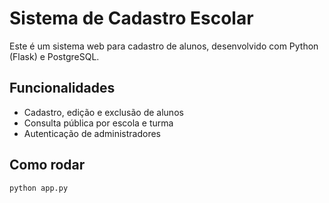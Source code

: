 # Sistema de Cadastro Escolar

Este é um sistema web para cadastro de alunos, desenvolvido com Python (Flask) e PostgreSQL.

## Funcionalidades
- Cadastro, edição e exclusão de alunos
- Consulta pública por escola e turma
- Autenticação de administradores

## Como rodar
```bash
python app.py
